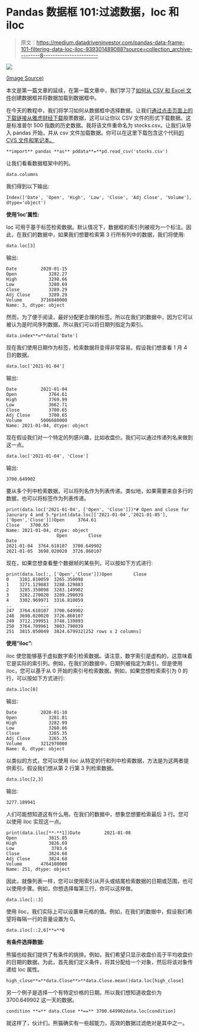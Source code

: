 # Pandas 数据框 101:过滤数据，loc 和 iloc

> 原文：<https://medium.datadriveninvestor.com/pandas-data-frame-101-filtering-data-loc-iloc-939301489088?source=collection_archive---------8----------------------->

![](img/52363d4ba43ca8051ceee1d6350f07cf.png)

[(Image Source)](https://mysimple.name/filtering-data-in-symfony/)

本文是第一篇文章的延续，在第一篇文章中，我们学习了[如何从 CSV 和 Excel 文件](https://medium.com/datadriveninvestor/pandas-data-frame-101-part-1-627b9405d14f)创建数据框并将数据加载到数据框中。

在今天的教程中，我们将学习如何从数据框中选择数据。让我们[通过点击页面上的下载链接从雅虎财经下载](https://finance.yahoo.com/quote/%5EGSPC/history?p=%5EGSPC)股票数据，这可以让你以 CSV 文件的形式下载数据。这是标准普尔 500 指数的历史数据。我将该文件重命名为 stocks.csv。让我们从导入 pandas 开始，并从 csv 文件加载数据。你可以在这里下载包含这个代码[的 CVS 文件和笔记本。](https://github.com/doctorsmonsters/pandas_loc_iloc)

```
**import** pandas **as** pddata**=**pd.read_csv('stocks.csv')
```

让我们看看数据框架中的列。

```
data.columns
```

我们得到以下输出:

```
Index(['Date', 'Open', 'High', 'Low', 'Close', 'Adj Close', 'Volume'], dtype='object')
```

**使用‘loc’属性:**

loc 可用于基于标签检索数据。默认情况下，数据框的索引列被视为一个标注。因此，在我们的数据中，如果我们想要检索第 3 行所有列中的数据，我们将使用:

```
data.loc[3]
```

输出:

```
Date         2020-01-15
Open            3282.27
High            3298.66
Low             3280.69
Close           3289.29
Adj Close       3289.29
Volume       3716840000
Name: 3, dtype: object
```

然而，为了便于阅读，最好分配更合理的标签。所以在我们的数据中，因为它可以被认为是时间序列数据，所以我们可以将日期列指定为索引。

```
data.index**=**data['Date']
```

现在我们使用日期作为标签，检索数据将变得非常容易。假设我们想查看 1 月 4 日的数据。

```
data.loc['2021-01-04']
```

输出:

```
Date         2021-01-04
Open            3764.61
High            3769.99
Low             3662.71
Close           3700.65
Adj Close       3700.65
Volume       5006680000
Name: 2021-01-04, dtype: object
```

现在假设我们对一个特定的列感兴趣，比如收盘价。我们可以通过传递列名来做到这一点。

```
data.loc['2021-01-04', 'Close']
```

输出:

```
3700.649902
```

要从多个列中检索数据，可以将列名作为列表传递。类似地，如果需要来自多行的数据，也可以将标签作为列表传递。

```
print(data.loc['2021-01-04', ['Open', 'Close']])*# Open and close for Janurary 4 and 5.*print(data.loc[['2021-01-04','2021-01-05'], ['Open','Close']])Open     3764.61
Close    3700.65
Name: 2021-01-04, dtype: object
                   Open        Close
Date                                
2021-01-04  3764.610107  3700.649902
2021-01-05  3698.020020  3726.860107
```

现在，如果您想查看整个数据帧的某些列，可以按如下方式进行:

```
​print(data.loc[:, ['Open','Close']])Open        Close
0    3281.810059  3265.350098
1    3271.129883  3288.129883
2    3285.350098  3283.149902
3    3282.270020  3289.290039
4    3302.969971  3316.810059
..           ...          ...
247  3764.610107  3700.649902
248  3698.020020  3726.860107
249  3712.199951  3748.139893
250  3764.709961  3803.790039
251  3815.050049  3824.679932[252 rows x 2 columns]
```

**使用“iloc”:**

iloc 使您能够基于虚拟数字索引检索数据。请注意，数字索引是虚构的，这意味着它是实际的索引列。例如，在我们的数据中，日期列被指定为索引。但是使用 iloc，您可以基于从 0 开始的索引号检索数据。例如，如果您想检索索引为 0 的行，可以按如下方式进行:

```
data.iloc[0]
```

输出:

```
Date         2020-01-10
Open            3281.81
High            3282.99
Low             3260.86
Close           3265.35
Adj Close       3265.35
Volume       3212970000
Name: 0, dtype: object
```

以类似的方式，您可以使用 iloc 从特定的行和列中检索数据，方法是为这两者提供索引。假设我们想从第 2 行第 3 列检索数据。

```
data.iloc[2,3]
```

输出:

```
3277.189941
```

人们可能想知道这有什么用。在我们的数据中，想象您想要检索最后 3 行。您可以使用 iloc 实现这一点。

```
print(data.iloc[**-**1])Date         2021-01-08
Open            3815.05
High            3826.69
Low              3783.6
Close           3824.68
Adj Close       3824.68
Volume       4764180000
Name: 251, dtype: object
```

因此，就像列表一样，您可以使用索引从开头或结尾检索数据的日期或范围，也可以使用步骤。例如，你想选择每第三行，你可以这样做。

```
data.iloc[::3]
```

使用 iloc，我们实际上可以设置单元格的值。例如，在我们的数据中，假设我们希望将每隔一行的音量设置为 0。

```
data.iloc[::2,6]**=**0
```

**有条件选择数据:**

熊猫也给我们提供了有条件的挑排。例如，我们希望只显示收盘价高于平均收盘价的日期的数据。为此，首先我们定义条件，将其分配给一个对象，然后将该对象传递给 loc 属性。

```
high_close**=**data.Close**>**data.Close.mean()data.loc[high_close]
```

另一个例子是选择一个有特定价格的日期。所以我们想知道收盘价为 3700.649902 这一天的数据。

```
condition **=** data.Close **==** 3700.649902data.loc[condition]
```

就这样了，伙计们。熊猫确实有一些超能力，高效的数据过滤绝对是其中之一。